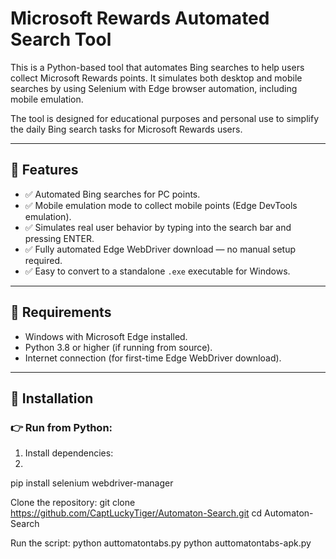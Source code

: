 # Microsoft Rewards Automated Search Tool

This is a Python-based tool that automates Bing searches to help users collect Microsoft Rewards points. It simulates both desktop and mobile searches by using Selenium with Edge browser automation, including mobile emulation.

The tool is designed for educational purposes and personal use to simplify the daily Bing search tasks for Microsoft Rewards users.

---

## 🚀 Features

- ✅ Automated Bing searches for PC points.
- ✅ Mobile emulation mode to collect mobile points (Edge DevTools emulation).
- ✅ Simulates real user behavior by typing into the search bar and pressing ENTER.
- ✅ Fully automated Edge WebDriver download — no manual setup required.
- ✅ Easy to convert to a standalone `.exe` executable for Windows.

---

## 📜 Requirements

- Windows with Microsoft Edge installed.
- Python 3.8 or higher (if running from source).
- Internet connection (for first-time Edge WebDriver download).

---

## 🔧 Installation

### 👉 Run from Python:

1. Install dependencies:
2. 
pip install selenium webdriver-manager

Clone the repository:
git clone https://github.com/CaptLuckyTiger/Automaton-Search.git
cd Automaton-Search

Run the script:
python auttomatontabs.py
python auttomatontabs-apk.py
